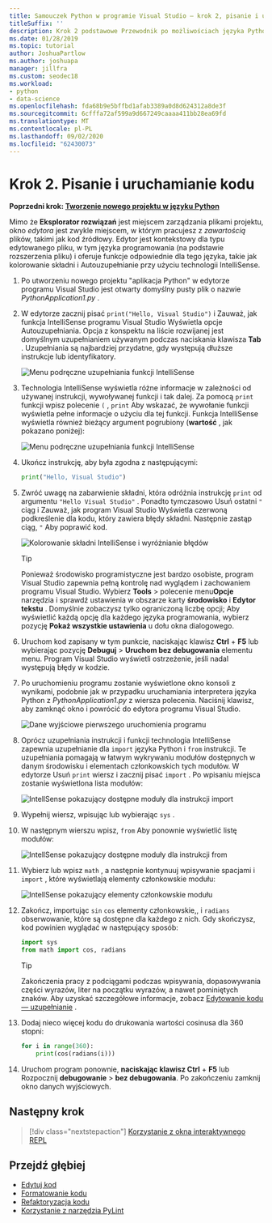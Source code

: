 ```yaml
---
title: Samouczek Python w programie Visual Studio — krok 2, pisanie i uruchamianie kodu
titleSuffix: ''
description: Krok 2 podstawowe Przewodnik po możliwościach języka Python w programie Visual Studio, w tym edytowanie kodu i uruchamianie projektu.
ms.date: 01/28/2019
ms.topic: tutorial
author: JoshuaPartlow
ms.author: joshuapa
manager: jillfra
ms.custom: seodec18
ms.workload:
- python
- data-science
ms.openlocfilehash: fda68b9e5bffbd1afab3389a0d8d624312a8de3f
ms.sourcegitcommit: 6cfffa72af599a9d667249caaaa411bb28ea69fd
ms.translationtype: MT
ms.contentlocale: pl-PL
ms.lasthandoff: 09/02/2020
ms.locfileid: "62430073"
---
```

# <a name="step-2-write-and-run-code"></a>Krok 2. Pisanie i uruchamianie kodu

**Poprzedni krok: [Tworzenie nowego projektu w języku Python](tutorial-working-with-python-in-visual-studio-step-01-create-project.md)**

Mimo że **Eksplorator rozwiązań** jest miejscem zarządzania plikami projektu, okno *edytora* jest zwykle miejscem, w którym pracujesz z *zawartością* plików, takimi jak kod źródłowy. Edytor jest kontekstowy dla typu edytowanego pliku, w tym języka programowania (na podstawie rozszerzenia pliku) i oferuje funkcje odpowiednie dla tego języka, takie jak kolorowanie składni i Autouzupełnianie przy użyciu technologii IntelliSense.

1. Po utworzeniu nowego projektu "aplikacja Python" w edytorze programu Visual Studio jest otwarty domyślny pusty plik o nazwie *PythonApplication1.py* .

1. W edytorze zacznij pisać `print("Hello, Visual Studio")` i Zauważ, jak funkcja IntelliSense programu Visual Studio Wyświetla opcje Autouzupełniania. Opcja z konspektu na liście rozwijanej jest domyślnym uzupełnianiem używanym podczas naciskania klawisza **Tab** . Uzupełniania są najbardziej przydatne, gdy występują dłuższe instrukcje lub identyfikatory.

    ![Menu podręczne uzupełniania funkcji IntelliSense](media/vs-getting-started-python-04-IntelliSense1b.png)

1. Technologia IntelliSense wyświetla różne informacje w zależności od używanej instrukcji, wywoływanej funkcji i tak dalej. Za pomocą `print` funkcji wpisz polecenie `(` , `print` Aby wskazać, że wywołanie funkcji wyświetla pełne informacje o użyciu dla tej funkcji. Funkcja IntelliSense wyświetla również bieżący argument pogrubiony (**wartość** , jak pokazano poniżej):

    ![Menu podręczne uzupełniania funkcji IntelliSense](media/vs-getting-started-python-05-IntelliSense2b.png)

1. Ukończ instrukcję, aby była zgodna z następującymi:

    ```python
    print("Hello, Visual Studio")
    ```

1. Zwróć uwagę na zabarwienie składni, która odróżnia instrukcję `print` od argumentu `"Hello Visual Studio"` . Ponadto tymczasowo Usuń ostatni `"` ciąg i Zauważ, jak program Visual Studio Wyświetla czerwoną podkreślenie dla kodu, który zawiera błędy składni. Następnie zastąp ciąg, `"` Aby poprawić kod.

    ![Kolorowanie składni IntelliSense i wyróżnianie błędów](media/vs-getting-started-python-06-IntelliSense3b.png)

    > [!Tip]
    > Ponieważ środowisko programistyczne jest bardzo osobiste, program Visual Studio zapewnia pełną kontrolę nad wyglądem i zachowaniem programu Visual Studio. Wybierz **Tools**  >  polecenie menu**Opcje** narzędzia i sprawdź ustawienia w obszarze karty **środowisko** i **Edytor tekstu** . Domyślnie zobaczysz tylko ograniczoną liczbę opcji; Aby wyświetlić każdą opcję dla każdego języka programowania, wybierz pozycję **Pokaż wszystkie ustawienia** u dołu okna dialogowego.

1. Uruchom kod zapisany w tym punkcie, naciskając klawisz **Ctrl** + **F5** lub wybierając pozycję **Debuguj**  >  **Uruchom bez debugowania** elementu menu. Program Visual Studio wyświetli ostrzeżenie, jeśli nadal występują błędy w kodzie.

1. Po uruchomieniu programu zostanie wyświetlone okno konsoli z wynikami, podobnie jak w przypadku uruchamiania interpretera języka Python z *PythonApplication1.py* z wiersza polecenia. Naciśnij klawisz, aby zamknąć okno i powrócić do edytora programu Visual Studio.

    ![Dane wyjściowe pierwszego uruchomienia programu](media/vs-getting-started-python-07-output.png)

1. Oprócz uzupełniania instrukcji i funkcji technologia IntelliSense zapewnia uzupełnianie dla `import` języka Python i `from` instrukcji. Te uzupełniania pomagają w łatwym wykrywaniu modułów dostępnych w danym środowisku i elementach członkowskich tych modułów. W edytorze Usuń `print` wiersz i zacznij pisać `import` . Po wpisaniu miejsca zostanie wyświetlona lista modułów:

    ![IntellSense pokazujący dostępne moduły dla instrukcji import](media/vs-getting-started-python-08-import1.png)

1. Wypełnij wiersz, wpisując lub wybierając `sys` .

1. W następnym wierszu wpisz, `from` Aby ponownie wyświetlić listę modułów:

    ![IntellSense pokazujący dostępne moduły dla instrukcji from](media/vs-getting-started-python-09-import2.png)

1. Wybierz lub wpisz `math` , a następnie kontynuuj wpisywanie spacjami i `import` , które wyświetlają elementy członkowskie modułu:

    ![IntellSense pokazujący elementy członkowskie modułu](media/vs-getting-started-python-10-import3.png)

1. Zakończ, importując `sin` `cos` elementy członkowskie,, i `radians` obserwowanie, które są dostępne dla każdego z nich. Gdy skończysz, kod powinien wyglądać w następujący sposób:

    ```python
    import sys
    from math import cos, radians
    ```

    > [!Tip]
    > Zakończenia pracy z podciągami podczas wpisywania, dopasowywania części wyrazów, liter na początku wyrazów, a nawet pominiętych znaków. Aby uzyskać szczegółowe informacje, zobacz [Edytowanie kodu — uzupełnianie](editing-python-code-in-visual-studio.md#completions) .

1. Dodaj nieco więcej kodu do drukowania wartości cosinusa dla 360 stopni:

    ```python
    for i in range(360):
        print(cos(radians(i)))
    ```

1. Uruchom program ponownie, **naciskając klawisz Ctrl** + **F5** lub Rozpocznij **debugowanie**  >  **bez debugowania**. Po zakończeniu zamknij okno danych wyjściowych.

## <a name="next-step"></a>Następny krok

> [!div class="nextstepaction"]
> [Korzystanie z okna interaktywnego REPL](tutorial-working-with-python-in-visual-studio-step-03-interactive-repl.md)

## <a name="go-deeper"></a>Przejdź głębiej

- [Edytuj kod](editing-python-code-in-visual-studio.md)
- [Formatowanie kodu](formatting-python-code.md)
- [Refaktoryzacja kodu](refactoring-python-code.md)
- [Korzystanie z narzędzia PyLint](linting-python-code.md)
